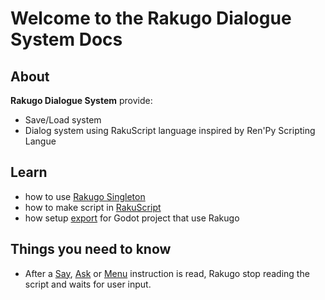 # Welcome to the Rakugo Dialogue System Docs

## About

**Rakugo Dialogue System** provide:

- Save/Load system
- Dialog system using RakuScript language inspired by Ren'Py Scripting Langue

## Learn

- how to use [Rakugo Singleton]
- how to make script in [RakuScript]
- how setup [export] for Godot project that use Rakugo

## Things you need to know

- After a [Say], [Ask] or [Menu] instruction is read,
 Rakugo stop reading the script and waits for user input.


[Rakugo Singleton]: rakugo_singleton.md
[RakuScript]: rakuscript.md
[export]: export.md
[Say]: rakuscript.md#say
[Ask]: rakuscript.md#ask
[Menu]: rakuscript.md#menu